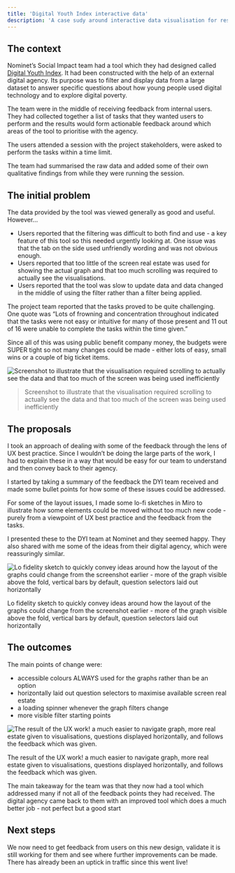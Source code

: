 ```yaml
---
title: 'Digital Youth Index interactive data'
description: 'A case sudy around interactive data visualisation for researchers finding data on digital poverty in the UK'
---
```


## The context

Nominet’s Social Impact team had a tool which they had designed called [Digital Youth Index](https://digitalyouthindex.uk/). It had been constructed with the help of an external digital agency. Its purpose was to filter and display data from a large dataset to answer specific questions about how young people used digital technology and to explore digital poverty.

The team were in the middle of receiving feedback from internal users. They had collected together a list of tasks that they wanted users to perform and the results would form actionable feedback around which areas of the tool to prioritise with the agency.

The users attended a session with the project stakeholders, were asked to perform the tasks within a time limit.

The team had summarised the raw data and added some of their own qualitative findings from while they were running the session.

## The initial problem

The data provided by the tool was viewed generally as good and useful. However…

- Users reported that the filtering was difficult to both find and use - a key feature of this tool so this needed urgently looking at. One issue was that the tab on the side used unfriendly wording and was not obvious enough.
- Users reported that too little of the screen real estate was used for showing the actual graph and that too much scrolling was required to actually see the visualisations.
- Users reported that the tool was slow to update data and data changed in the middle of using the filter rather than a filter being applied.

The project team reported that the tasks proved to be quite challenging. One quote was “Lots of frowning and concentration throughout indicated that the tasks were not easy or intuitive for many of those present and 11 out of 16 were unable to complete the tasks within the time given.”

Since all of this was using public benefit company money, the budgets were SUPER tight so not many changes could be made - either lots of easy, small wins or a couple of big ticket items.

![Screenshot to illustrate that the visualisation required scrolling to actually see the data and that too much of the screen was being used inefficiently](/img/Untitled.png)

> Screenshot to illustrate that the visualisation required scrolling to actually see the data and that too much of the screen was being used inefficiently

## The proposals

I took an approach of dealing with some of the feedback through the lens of UX best practice. Since I wouldn’t be doing the large parts of the work, I had to explain these in a way that would be easy for our team to understand and then convey back to their agency.

I started by taking a summary of the feedback the DYI team received and made some bullet points for how some of these issues could be addressed.

For some of the layout issues, I made some lo-fi sketches in Miro to illustrate how some elements could be moved without too much new code - purely from a viewpoint of UX best practice and the feedback from the tasks.

I presented these to the DYI team at Nominet and they seemed happy. They also shared with me some of the ideas from their digital agency, which were reassuringly similar.

![Lo fidelity sketch to quickly convey ideas around how the layout of the graphs could change from the screenshot earlier - more of the graph visible above the fold, vertical bars by default, question selectors laid out horizontally](/img/Screenshot_2024-03-15_at_15.56.39.png)

Lo fidelity sketch to quickly convey ideas around how the layout of the graphs could change from the screenshot earlier - more of the graph visible above the fold, vertical bars by default, question selectors laid out horizontally

## The outcomes

The main points of change were:

- accessible colours ALWAYS used for the graphs rather than be an option
- horizontally laid out question selectors to maximise available screen real estate
- a loading spinner whenever the graph filters change
- more visible filter starting points

![The result of the UX work! a much easier to navigate graph, more real estate given to visualisations, questions displayed horizontally, and follows the feedback which was given.](/img/Screenshot_2024-03-27_at_16.52.43.png)

The result of the UX work! a much easier to navigate graph, more real estate given to visualisations, questions displayed horizontally, and follows the feedback which was given.

The main takeaway for the team was that they now had a tool which addressed many if not all of the feedback points they had received. The digital agency came back to them with an improved tool which does a much better job - not perfect but a good start

## Next steps

We now need to get feedback from users on this new design, validate it is still working for them and see where further improvements can be made. There has already been an uptick in traffic since this went live!